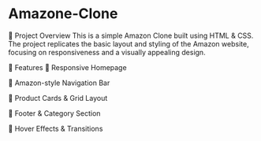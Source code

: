 # Amazone-Clone
🚀 Project Overview
This is a simple Amazon Clone built using HTML & CSS. The project replicates the basic layout and styling of the Amazon website, focusing on responsiveness and a visually appealing design.

🎯 Features
🔹 Responsive Homepage

🔹 Amazon-style Navigation Bar

🔹 Product Cards & Grid Layout

🔹 Footer & Category Section

🔹 Hover Effects & Transitions
